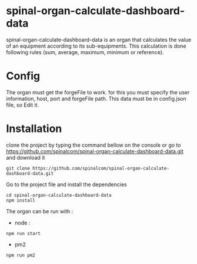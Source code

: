 # spinal-organ-calculate-dashboard-data

spinal-organ-calculate-dashboard-data is an organ that calculates the value of an equipment according to its sub-equipments.
This calculation is done following rules (sum, average, maximum, minimum or reference).

# Config

The organ must get the forgeFile to work. for this you must specify the user information, host, port and forgeFile path. This data must be in config.json file, so Edit it.

# Installation

clone the project by typing the command bellow on the console or go to https://github.com/spinalcom/spinal-organ-calculate-dashboard-data.git and download it

```
git clone https://github.com/spinalcom/spinal-organ-calculate-dashboard-data.git
```

Go to the project file and install the dependencies

```
cd spinal-organ-calculate-dashboard-data
npm install
```

The organ can be run with :

- node :

```
npm run start
```

- pm2

```
npm run pm2
```
